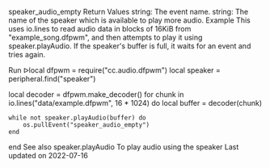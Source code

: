 speaker_audio_empty
Return Values
string: The event name.
string: The name of the speaker which is available to play more audio.
Example
This uses io.lines to read audio data in blocks of 16KiB from "example_song.dfpwm", and then attempts to play it using speaker.playAudio. If the speaker's buffer is full, it waits for an event and tries again.

Run ᐅlocal dfpwm = require("cc.audio.dfpwm")
local speaker = peripheral.find("speaker")

local decoder = dfpwm.make_decoder()
for chunk in io.lines("data/example.dfpwm", 16 * 1024) do
    local buffer = decoder(chunk)

    while not speaker.playAudio(buffer) do
        os.pullEvent("speaker_audio_empty")
    end
end
See also
speaker.playAudio To play audio using the speaker
Last updated on 2022-07-16